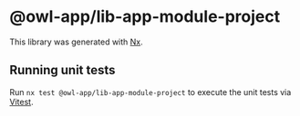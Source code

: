 # @owl-app/lib-app-module-project

This library was generated with [Nx](https://nx.dev).

## Running unit tests

Run `nx test @owl-app/lib-app-module-project` to execute the unit tests via [Vitest](https://vitest.dev/).
